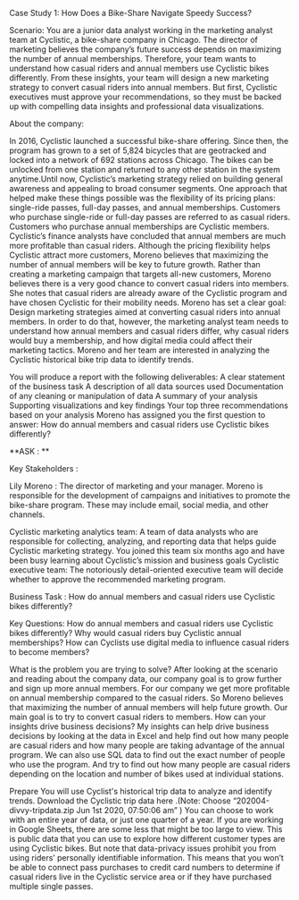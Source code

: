 Case Study 1: How Does a Bike-Share Navigate Speedy Success?

Scenario: 
You are a junior data analyst working in the marketing analyst team at Cyclistic, a bike-share company in Chicago. The director of marketing believes the company’s future success depends on maximizing the number of annual memberships. Therefore, your team wants to understand how casual riders and annual members use Cyclistic bikes differently. From these insights, your team will design a new marketing strategy to convert casual riders into annual members. But first, Cyclistic executives must approve your recommendations, so they must be backed up with compelling data insights and professional data visualizations.
 
About the company:


In 2016, Cyclistic launched a successful bike-share offering. Since then, the program has grown to a set of 5,824 bicycles that are geotracked and locked into a network of 692 stations across Chicago. The bikes can be unlocked from one station and returned to any other station in the system anytime.Until now, Cyclistic’s marketing strategy relied on building general awareness and appealing to broad consumer segments. One approach that helped make these things possible was the flexibility of its pricing plans: single-ride passes, full-day passes, and annual memberships. Customers who purchase single-ride or full-day passes are referred to as casual riders. Customers who purchase annual memberships are Cyclistic members.
Cyclistic’s finance analysts have concluded that annual members are much more profitable than casual riders. Although the pricing flexibility helps Cyclistic attract more customers, Moreno believes that maximizing the number of annual members will be key to future growth. Rather than creating a marketing campaign that targets all-new customers, Moreno believes there is a very good chance to convert casual riders into members. She notes that casual riders are already aware of the Cyclistic program and have chosen Cyclistic for their mobility needs.
Moreno has set a clear goal: Design marketing strategies aimed at converting casual riders into annual members. In order to do that, however, the marketing analyst team needs to understand how annual members and casual riders differ, why casual riders would buy a membership, and how digital media could affect their marketing tactics. Moreno and her team are interested in analyzing the Cyclistic historical bike trip data to identify trends.



You will produce a report with the following deliverables:
A clear statement of the business task
A description of all data sources used
Documentation of any cleaning or manipulation of data
A summary of your analysis
Supporting visualizations and key findings
Your top three recommendations based on your analysis
Moreno has assigned you the first question to answer:  How do annual members and casual riders use Cyclistic bikes differently?


**ASK : **

Key Stakeholders : 

Lily Moreno : The director of marketing and your manager. Moreno is responsible for the development of campaigns and initiatives to promote the bike-share program. These may include email, social media, and other channels.

Cyclistic marketing analytics team: A team of data analysts who are responsible for collecting, analyzing, and reporting data that helps guide Cyclistic marketing strategy. You joined this team six months ago and have been busy learning about Cyclistic’s mission and business goals
Cyclistic executive team: The notoriously detail-oriented executive team will decide whether to approve the recommended marketing program.

Business Task :   How do annual members and casual riders use Cyclistic bikes differently?

Key Questions: 
How do annual members and casual riders use Cyclistic bikes differently?
Why would casual riders buy Cyclistic annual memberships?
How can Cyclists use digital media to influence casual riders to become members?

What is the problem you are trying to solve?
After looking at the scenario and reading about the company data, our company goal is to grow further and sign up more annual members. For our company we get more profitable on annual membership compared to the casual riders. So Moreno believes that maximizing the number of annual members will help future growth. Our main goal is to try to convert casual riders to members. 
How can your insights drive business decisions?
My insights can help drive business decisions by looking at the data in Excel and help find out how many people are casual riders and how many people are taking advantage of the annual program. We can also use SQL data to find out the exact number of people who use the program. And try to find out how many people are casual riders depending on the location and number of bikes used at individual stations.  


Prepare
You will use Cyclist's historical trip data to analyze and identify trends. Download the Cyclistic trip data here .(Note: Choose “202004-divvy-tripdata.zip Jun 1st 2020, 07:50:06 am” ) You can choose to work with an entire year of data, or just one quarter of a year. If you are working in Google Sheets, there are some less that might be too large to view. This is public data that you can use to explore how different customer types are using Cyclistic bikes. But note that data-privacy issues prohibit you from using riders’ personally identifiable information. This means that you won’t be able to connect pass purchases to credit card numbers to determine if casual riders live in the Cyclistic service area or if they have purchased multiple single passes. 
